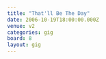 ```yaml
---
title: "That'll Be The Day"
date: 2006-10-19T18:00:00.000Z
venue: v2
categories: gig
board: 8
layout: gig
---
```

